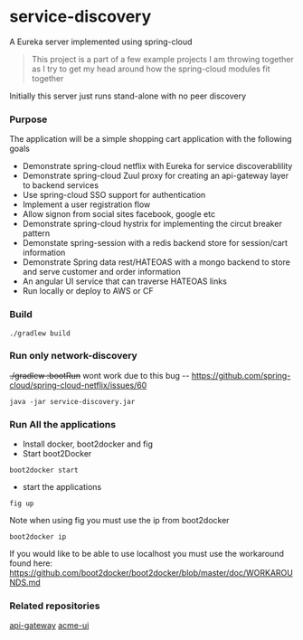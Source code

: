 service-discovery
===========
A Eureka server implemented using spring-cloud 

> This project is a part of a few example projects I am throwing together as I try to get my head around how the spring-cloud modules fit together

Initially this server just runs stand-alone with no peer discovery

### Purpose
The application will be a simple shopping cart application with the following goals

* Demonstrate spring-cloud netflix with Eureka for service discoverablility
* Demonstrate spring-cloud Zuul proxy for creating an api-gateway layer to backend services
* Use spring-cloud SSO support for authentication
* Implement a user registration flow
* Allow signon from social sites facebook, google etc
* Demonstrate spring-cloud hystrix for implementing the circut breaker pattern
* Demonstate spring-session with a redis backend store for session/cart information
* Demonstrate Spring data rest/HATEOAS with a mongo backend to store and serve customer and order information
* An angular UI service that can traverse HATEOAS links
* Run locally or deploy to AWS or CF

### Build
```
./gradlew build
```

### Run only network-discovery
~~./gradlew :bootRun~~
wont work due to this bug -- https://github.com/spring-cloud/spring-cloud-netflix/issues/60

```
java -jar service-discovery.jar
```

### Run All the applications
* Install docker, boot2docker and fig
* Start boot2Docker
```
boot2docker start
```
* start the applications
```
fig up
```
Note when using fig you must use the ip from boot2docker
```
boot2docker ip
```
If you would like to be able to use localhost you must use the workaround found here:
https://github.com/boot2docker/boot2docker/blob/master/doc/WORKAROUNDS.md


### Related repositories
[api-gateway](https://github.com/wgorder/api-gateway)
[acme-ui](https://github.com/wgorder/acme-ui)
